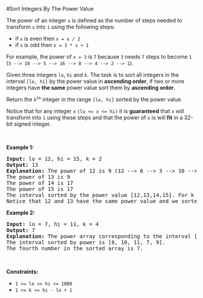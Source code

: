 #Sort Integers By The Power Value
<p>The power of an integer <code>x</code> is defined as the number of steps needed to transform <code>x</code> into <code>1</code> using the following steps:</p>
<ul>
<li>if <code>x</code> is even then <code>x = x / 2</code></li>
<li>if <code>x</code> is odd then <code>x = 3 * x + 1</code></li>
</ul>
<p>For example, the power of <code>x = 3</code> is <code>7</code> because <code>3</code> needs <code>7</code> steps to become <code>1</code> (<code>3 --&gt; 10 --&gt; 5 --&gt; 16 --&gt; 8 --&gt; 4 --&gt; 2 --&gt; 1</code>).</p>
<p>Given three integers <code>lo</code>, <code>hi</code> and <code>k</code>. The task is to sort all integers in the interval <code>[lo, hi]</code> by the power value in <strong>ascending order</strong>, if two or more integers have <strong>the same</strong> power value sort them by <strong>ascending order</strong>.</p>
<p>Return the <code>k<sup>th</sup></code> integer in the range <code>[lo, hi]</code> sorted by the power value.</p>
<p>Notice that for any integer <code>x</code> <code>(lo &lt;= x &lt;= hi)</code> it is <strong>guaranteed</strong> that <code>x</code> will transform into <code>1</code> using these steps and that the power of <code>x</code> is will <strong>fit</strong> in a 32-bit signed integer.</p>
<p> </p>
<p><strong class="example">Example 1:</strong></p>
<pre><strong>Input:</strong> lo = 12, hi = 15, k = 2
<strong>Output:</strong> 13
<strong>Explanation:</strong> The power of 12 is 9 (12 --&gt; 6 --&gt; 3 --&gt; 10 --&gt; 5 --&gt; 16 --&gt; 8 --&gt; 4 --&gt; 2 --&gt; 1)
The power of 13 is 9
The power of 14 is 17
The power of 15 is 17
The interval sorted by the power value [12,13,14,15]. For k = 2 answer is the second element which is 13.
Notice that 12 and 13 have the same power value and we sorted them in ascending order. Same for 14 and 15.
</pre>
<p><strong class="example">Example 2:</strong></p>
<pre><strong>Input:</strong> lo = 7, hi = 11, k = 4
<strong>Output:</strong> 7
<strong>Explanation:</strong> The power array corresponding to the interval [7, 8, 9, 10, 11] is [16, 3, 19, 6, 14].
The interval sorted by power is [8, 10, 11, 7, 9].
The fourth number in the sorted array is 7.
</pre>
<p> </p>
<p><strong>Constraints:</strong></p>
<ul>
<li><code>1 &lt;= lo &lt;= hi &lt;= 1000</code></li>
<li><code>1 &lt;= k &lt;= hi - lo + 1</code></li>
</ul>
